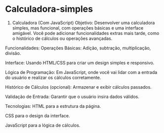 # Calculadora-simples
1. Calculadora (Com JavaScript)
Objetivo:
Desenvolver uma calculadora simples, mas funcional, com operações básicas e uma interface amigável. Você pode adicionar funcionalidades extras mais tarde, como o histórico de cálculos ou operações avançadas.

Funcionalidades:
Operações Básicas: Adição, subtração, multiplicação, divisão.

Interface: Usando HTML/CSS para criar um design simples e responsivo.

Lógica de Programação: Em JavaScript, onde você vai lidar com a entrada do usuário e realizar os cálculos corretamente.

Histórico de Cálculos (opcional): Armazenar e exibir cálculos passados.

Validação de Entrada: Garantir que o usuário insira dados válidos.

Tecnologias:
HTML para a estrutura da página.

CSS para o design da interface.

JavaScript para a lógica de cálculos.
